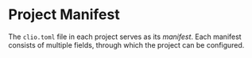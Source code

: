 # Project Manifest

The `clio.toml` file in each project serves as its _manifest_. Each manifest consists of multiple fields, through which the project can be configured.
